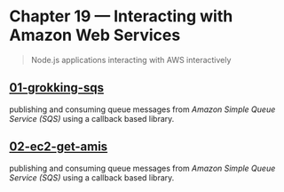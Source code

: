 # Chapter 19 &mdash; Interacting with Amazon Web Services
> Node.js applications interacting with AWS interactively

## [01-grokking-sqs](./01-grokking-sqs/)
publishing and consuming queue messages from *Amazon Simple Queue Service (SQS)* using a callback based library.

## [02-ec2-get-amis](./02-ec2-get-amis/)
publishing and consuming queue messages from *Amazon Simple Queue Service (SQS)* using a callback based library.